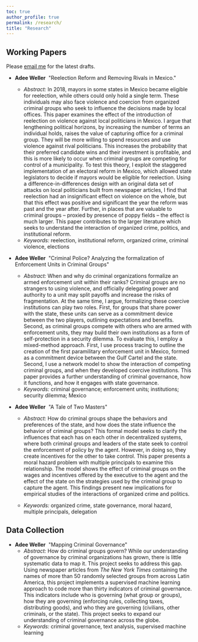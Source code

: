 ```yaml
---
toc: true
author_profile: true
permalink: /research/
title: "Research"
---
```

## Working Papers

Please [email me](mailto:adee.weller@emory.edu) for the latest drafts.
  * **Adee Weller**&nbsp; "Reelection Reform and Removing Rivals in Mexico."
      * _Abstract:_  In 2018, mayors in some states in Mexico became eligible for reelection, while others could only hold a single term. These individuals may also face violence and coercion from organized criminal groups who seek to influence the decisions made by local offices. This paper examines the effect of the introduction of reelection on violence against local politicians in Mexico. I argue that lengthening political horizons, by increasing the number of terms an individual holds, raises the value of capturing office for a criminal group. They will be more willing to spend resources and use violence against rival politicians. This increases the probability that their preferred candidate wins and their investment is profitable, and this is more likely to occur when criminal groups are competing for control of a municipality. To test this theory, I exploit the staggered implementation of an electoral reform in Mexico, which allowed state legislators to decide if mayors would be eligible for reelection. Using a difference-in-differences design with an original data set of attacks on local politicians built from newspaper articles, I find that reelection had an insignificant effect on violence on the whole, but that this effect was positive and significant the year the reform was past and the year after. Further, in places that are valuable to criminal groups – proxied by presence of poppy fields – the effect is much larger. This paper contributes to the larger literature which seeks to understand the interaction of organized crime, politics, and institutional reform.
      * _Keywords:_ reelection, institutional reform, organized crime, criminal violence, elections

  * **Adee Weller**&nbsp; "Criminal Police? Analyzing the formalization of Enforcement Units in Criminal Groups"
      * _Abstract:_  When and why do criminal organizations formalize an armed enforcement unit within their ranks? Criminal groups are no strangers to using violence, and officially delegating power and authority to a unit may split payoffs and increase the risks of fragmentation. At the same time, I argue, formalizing these coercive institutions can play two roles. First, for groups that share power with the state, these units can serve as a commitment device between the two players, outlining expectations and benefits. Second, as criminal groups compete with others who are armed with enforcement units, they may build their own institutions as a form of self-protection in a security dilemma. To evaluate this, I employ a mixed-method approach. First, I use process tracing to outline the creation of the first paramilitary enforcement unit in Mexico, formed as a commitment device between the Gulf Cartel and the state. Second, I use a network model to show the interaction of competing criminal groups, and when they developed coercive institutions. This paper provides a further understanding of criminal governance, how it functions, and how it engages with state governance. 
      * _Keywords:_ criminal governance; enforcement units; institutions; security dilemma; Mexico

  * **Adee Weller**&nbsp; "A Tale of Two Masters"
      * _Abstract:_  How do criminal groups shape the behaviors and preferences of the state, and how does the state influence the behavior of criminal groups? This formal model seeks to clarify the influences that each has on each other in decentralized systems, where both criminal groups and leaders of the state seek to control the enforcement of policy by the agent. However, in doing so, they create incentives for the other to take control. This paper presents a moral hazard problem with multiple principals to examine this relationship. The model shows the effect of criminal groups on the wages and incentives offered by the executive to the agent and the effect of the state on the strategies used by the criminal group to capture the agent. This findings present new implications for empirical studies of the interactions of organized crime and politics.

      * _Keywords:_ organized crime, state governance, moral hazard, multiple principals, delegation

## Data Collection

  * **Adee Weller**&nbsp; "Mapping Criminal Governance"
      * _Abstract:_  How do criminal groups govern? While our understanding of governance by criminal organizations has grown, there is little systematic data to map it. This project seeks to address this gap. Using newspaper articles from _The New York Times_ containing the names of more than 50 randomly selected groups from across Latin America, this project implements a supervised machine learning approach to code more than thirty indicators of criminal governance. This indicators include who is governing (what group or groups), how they are governing (enforcing rules, collecting taxes, distributing goods), and who they are governing (civilians, other criminals, or the state). This project seeks to expand our understanding of criminal governance across the globe.
      * _Keywords:_ criminal governance, text analysis, supervised machine learning